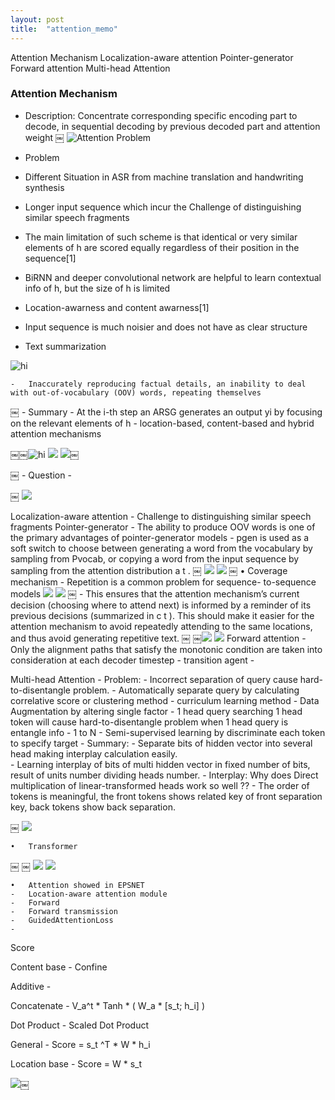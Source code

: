 ```yaml
---
layout: post
title:  "attention_memo"
---
```


Attention Mechanism
Localization-aware attention
Pointer-generator
Forward attention
Multi-head Attention

### Attention Mechanism

-	Description: Concentrate corresponding specific encoding part to decode, in sequential decoding by previous decoded part and attention weight
￼
![Attention Problem](/luo_blog/assets/attention-9bec68cb.png)

-	Problem
-	Different Situation in ASR from machine translation and handwriting synthesis
-	Longer input sequence which incur the Challenge of distinguishing similar speech fragments
-	The main limitation of such scheme is that identical or very similar elements of h are scored equally regardless of their position in the sequence[1]
-	BiRNN and deeper convolutional network are helpful to learn contextual info of h, but the size of h is limited
-	Location-awarness and content awarness[1]
-	Input sequence is much noisier and does not have as clear structure
-	Text summarization

![hi](/luo_blog/assets/attention-7bb753e7.png)

	-	Inaccurately reproducing factual details, an inability to deal with out-of-vocabulary (OOV) words, repeating themselves
￼
	-	Summary
	-	At the i-th step an ARSG generates an output yi by focusing on the relevant elements of h
	-	 location-based, content-based and hybrid attention mechanisms

￼￼![hi](/luo_blog/assets/attention-ddff82c7.png)
![](/luo_blog/assets/attention-44c84ca3.png)
![](/luo_blog/assets/attention-29f1bdb9.png)￼

￼
	-	Question
	-

￼
![](/luo_blog/assets/attention-7c70f1ad.png)


Localization-aware attention
	-	Challenge to distinguishing similar speech fragments
Pointer-generator
	-	The ability to produce OOV words is one of the primary advantages of pointer-generator models
	-	pgen is used as a soft switch to choose between generating a word from the vocabulary by sampling from Pvocab, or copying a word from the input sequence by sampling from the attention distribution a t .
￼
![](/luo_blog/assets/attention-ef9e3513.png)
![](/luo_blog/assets/attention-7dcdb1fc.png)
￼
	•	Coverage mechanism
	-	Repetition is a common problem for sequence- to-sequence models
  ![](/luo_blog/assets/attention-8a7d3c9f.png)
![](/luo_blog/assets/attention-84713608.png)
￼
	-	This ensures that the attention mechanism’s current decision (choosing where to attend next) is informed by a reminder of its previous decisions (summarized in c t ). This should make it easier for the attention mechanism to avoid repeatedly attending to the same locations, and thus avoid generating repetitive text.
￼
￼![](/luo_blog/assets/attention-84713608.png)
![](/luo_blog/assets/attention-512fbd87.png)
Forward attention
	-	Only the alignment paths that satisfy the monotonic condition are taken into consideration at each decoder timestep
	-	transition agent
	-


Multi-head Attention
	-	Problem:
	-	Incorrect separation of query cause hard-to-disentangle problem.
	-	Automatically separate query by calculating correlative score or clustering method
	-	curriculum learning method
	-	Data Augmentation by altering single factor
	-	1 head query searching 1 head token will cause hard-to-disentangle problem when 1 head query is entangle info
	-	1 to N
	-	Semi-supervised learning by discriminate each token to specify target
	-	Summary:
	-	Separate bits of hidden vector into several head making interplay calculation easily.  
	-	Learning interplay of bits of multi hidden vector in fixed number of bits, result of units number dividing heads number.
	-	Interplay: Why does Direct multiplication of linear-transformed heads  work so well ??
	-	The order of tokens is meaningful, the front tokens shows related key of front separation key, back tokens show back separation.

￼
![](/luo_blog/assets/attention-30289985.png)


	•	Transformer
￼                                    ￼
![](/luo_blog/assets/attention-6119fa54.png)
![](/luo_blog/assets/attention-0b94240f.png)

	•	Attention showed in EPSNET
	-	Location-aware attention module
	-	Forward
	-	Forward transmission
	-	GuidedAttentionLoss
	-


Score

Content base
	-	Confine

Additive
	-

Concatenate
	-	V_a^t * Tanh * ( W_a * [s_t; h_i] )

Dot Product
	-	Scaled Dot Product

General
	-	Score = s_t ^T * W *  h_i

Location base
	-	Score = W * s_t

![](/luo_blog/assets/attention-09e5cb51.png)￼
